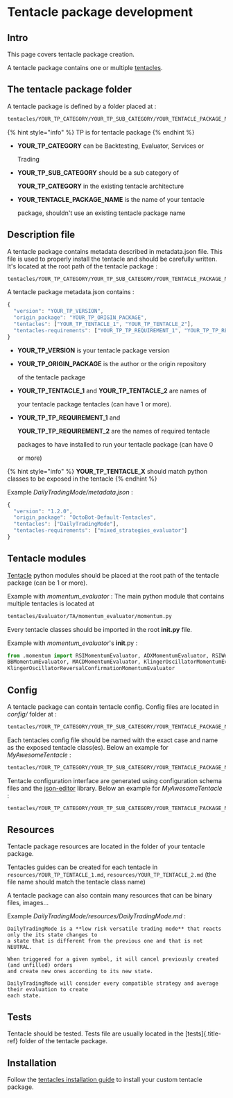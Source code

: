 # Tentacle package development

## Intro

This page covers tentacle package creation.

A tentacle package contains one or multiple [tentacles](tentacle-development.md).

## The tentacle package folder

A tentacle package is defined by a folder placed at :

```bash
tentacles/YOUR_TP_CATEGORY/YOUR_TP_SUB_CATEGORY/YOUR_TENTACLE_PACKAGE_NAME/
```

{% hint style="info" %}
TP is for tentacle package
{% endhint %}

* **YOUR_TP_CATEGORY** can be Backtesting, Evaluator, Services or

  Trading

* **YOUR_TP_SUB_CATEGORY** should be a sub category of

  **YOUR_TP_CATEGORY** in the existing tentacle architecture

* **YOUR_TENTACLE_PACKAGE_NAME** is the name of your tentacle

  package, shouldn't use an existing tentacle package name

## Description file

A tentacle package contains metadata described in metadata.json file. This file is used to properly install the tentacle and should be carefully written. It's located at the root path of the tentacle package :

```bash
tentacles/YOUR_TP_CATEGORY/YOUR_TP_SUB_CATEGORY/YOUR_TENTACLE_PACKAGE_NAME/metadata.json
```

A tentacle package metadata.json contains :

```javascript
{
  "version": "YOUR_TP_VERSION",
  "origin_package": "YOUR_TP_ORIGIN_PACKAGE",
  "tentacles": ["YOUR_TP_TENTACLE_1", "YOUR_TP_TENTACLE_2"],
  "tentacles-requirements": ["YOUR_TP_TP_REQUIREMENT_1", "YOUR_TP_TP_REQUIREMENT_2"]
}
```

* **YOUR_TP_VERSION** is your tentacle package version
* **YOUR_TP_ORIGIN_PACKAGE** is the author or the origin repository

  of the tentacle package

* **YOUR_TP_TENTACLE_1** and **YOUR_TP_TENTACLE_2** are names of

  your tentacle package tentacles (can have 1 or more).

* **YOUR_TP_TP_REQUIREMENT_1** and

  **YOUR_TP_TP_REQUIREMENT_2** are the names of required tentacle

  packages to have installed to run your tentacle package (can have 0

  or more)

{% hint style="info" %}
**YOUR_TP_TENTACLE_X** should match python classes to be exposed in the tentacle
{% endhint %}

Example _DailyTradingMode/metadata.json_ :

```javascript
{
  "version": "1.2.0",
  "origin_package": "OctoBot-Default-Tentacles",
  "tentacles": ["DailyTradingMode"],
  "tentacles-requirements": ["mixed_strategies_evaluator"]
}
```

## Tentacle modules

[Tentacle](tentacle-development.md) python modules should be placed at the root path of the tentacle package (can be 1 or more).

Example with _momentum_evaluator_ : The main python module that contains multiple tentacles is located at

```bash
tentacles/Evaluator/TA/momentum_evaluator/momentum.py
```

Every tentacle classes should be imported in the root **init.py** file.

Example with _momentum_evaluator_'s __init__.py :

```python
from .momentum import RSIMomentumEvaluator, ADXMomentumEvaluator, RSIWeightMomentumEvaluator, 
BBMomentumEvaluator, MACDMomentumEvaluator, KlingerOscillatorMomentumEvaluator, 
KlingerOscillatorReversalConfirmationMomentumEvaluator
```

## Config

A tentacle package can contain tentacle config. Config files are located in _config/_ folder at :

```bash
tentacles/YOUR_TP_CATEGORY/YOUR_TP_SUB_CATEGORY/YOUR_TENTACLE_PACKAGE_NAME/config/
```

Each tentacles config file should be named with the exact case and name as the exposed tentacle class(es). Below an example for _MyAwesomeTentacle_ :

```bash
tentacles/YOUR_TP_CATEGORY/YOUR_TP_SUB_CATEGORY/YOUR_TENTACLE_PACKAGE_NAME/config/MyAwesomeTentacle.json
```

Tentacle configuration interface are generated using configuration schema files and the [json-editor](https://github.com/json-editor/json-editor) library. Below an example for _MyAwesomeTentacle_ :

```bash
tentacles/YOUR_TP_CATEGORY/YOUR_TP_SUB_CATEGORY/YOUR_TENTACLE_PACKAGE_NAME/config/MyAwesomeTentacle_schema.json
```

## Resources

Tentacle package resources are located in the folder of your tentacle package.

Tentacles guides can be created for each tentacle in `resources/YOUR_TP_TENTACLE_1.md`, `resources/YOUR_TP_TENTACLE_2.md` (the file name should match the tentacle class name)

A tentacle package can also contain many resources that can be binary files, images...

Example _DailyTradingMode/resources/DailyTradingMode.md_ :

```text
DailyTradingMode is a **low risk versatile trading mode** that reacts only the its state changes to
a state that is different from the previous one and that is not NEUTRAL.

When triggered for a given symbol, it will cancel previously created (and unfilled) orders
and create new ones according to its new state.

DailyTradingMode will consider every compatible strategy and average their evaluation to create
each state.
```

## Tests

Tentacle should be tested. Tests file are usually located in the [tests]{.title-ref} folder of the tentacle package.

## Installation

Follow the [tentacles installation guide](../guides/customize-your-octobot.md#installing-tentacles) to install your custom tentacle package.

